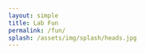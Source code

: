 ```yaml
---
layout: simple
title: Lab Fun
permalink: /fun/
splash: /assets/img/splash/heads.jpg
---
```

<div id="userfeed"></div>
<script defer async src="{{ site.baseurl }}/assets/js/fun.min.js"></script>
